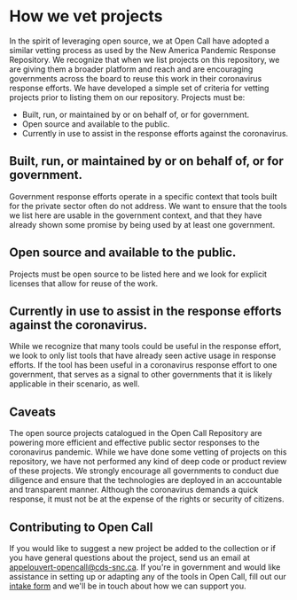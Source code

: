 # How we vet projects

In the spirit of leveraging open source, we at Open Call have adopted a similar vetting process as used by the New America Pandemic Response Repository. We recognize that when we list projects on this repository, we are giving them a broader platform and reach and are encouraging governments across the board to reuse this work in their coronavirus response efforts. We have developed a simple set of criteria for vetting projects prior to listing them on our repository. Projects must be:
* Built, run, or maintained by or on behalf of, or for government.
* Open source and available to the public.
* Currently in use to assist in the response efforts against the coronavirus.


## Built, run, or maintained by or on behalf of, or for government.

Government response efforts operate in a specific context that tools built for the private sector often do not address. We want to ensure that the tools we list here are usable in the government context, and that they have already shown some promise by being used by at least one government.


## Open source and available to the public.

Projects must be open source to be listed here and we look for explicit licenses that allow for reuse of the work.


## Currently in use to assist in the response efforts against the coronavirus.
While we recognize that many tools could be useful in the response effort, we look to only list tools that have already seen active usage in response efforts. If the tool has been useful in a coronavirus response effort to one government, that serves as a signal to other governments that it is likely applicable in their scenario, as well.


## Caveats

The open source projects catalogued in the Open Call Repository are powering more efficient and effective public sector responses to the coronavirus pandemic. While we have done some vetting of projects on this repository, we have not performed any kind of deep code or product review of these projects. We strongly encourage all governments to conduct due diligence and ensure that the technologies are deployed in an accountable and transparent manner. Although the coronavirus demands a quick response, it must not be at the expense of the rights or security of citizens.


## Contributing to Open Call

If you would like to suggest a new project be added to the collection or if you have general questions about the project, send us an email at [appelouvert-opencall@cds-snc.ca](mailto:appelouvert-opencall@cds-snc.ca). If you're in government and would like assistance in setting up or adapting any of the tools in Open Call, fill out our [intake form](https://docs.google.com/forms/d/e/1FAIpQLSdWbl_vdlE1_eIVuZk3mgG46ulp90o-m0kN8YgqjvDuc59GIw/viewform) and we'll be in touch about how we can support you.